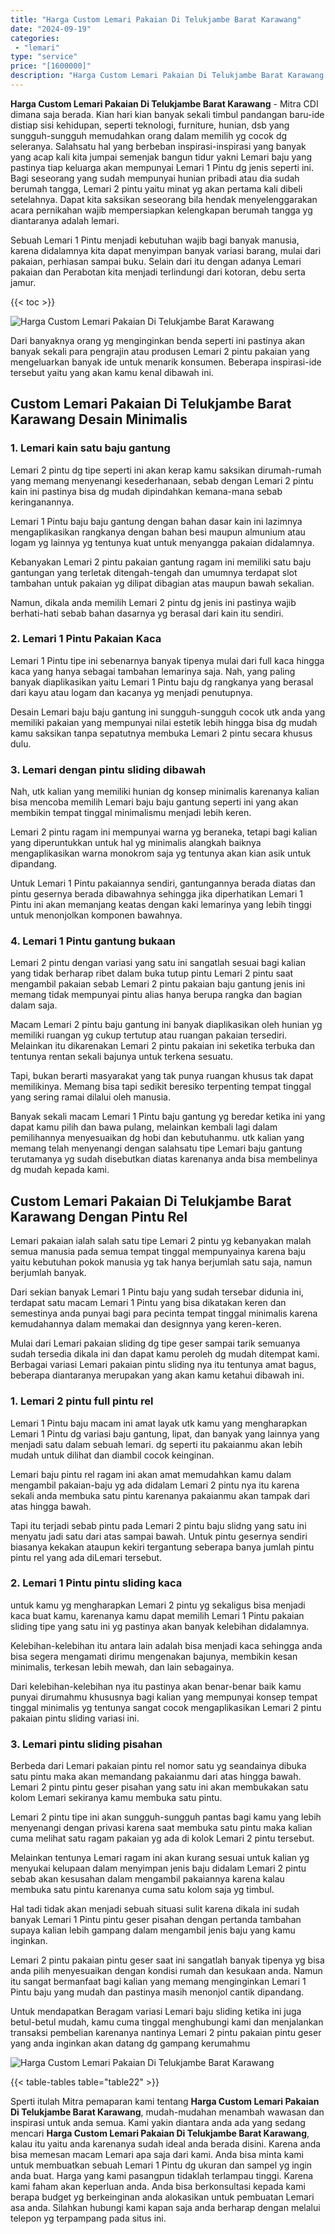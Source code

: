 ```yaml
---
title: "Harga Custom Lemari Pakaian Di Telukjambe Barat Karawang"
date: "2024-09-19"
categories:
 - "lemari"
type: "service"
price: "[1600000]"
description: "Harga Custom Lemari Pakaian Di Telukjambe Barat Karawang. Spereti itulah Mitra pemaparan kami tentang **Harga Custom Lemari Pakaian Di Telukjambe Barat Karaw..."
---
```


**Harga Custom Lemari Pakaian Di Telukjambe Barat Karawang** - Mitra CDI dimana saja berada. Kian hari kian banyak sekali timbul pandangan baru-ide distiap sisi kehidupan, seperti teknologi, furniture, hunian, dsb yang sungguh-sungguh memudahkan orang dalam memilih yg cocok dg seleranya. Salahsatu hal yang berbeban inspirasi-inspirasi yang banyak yang acap kali kita jumpai semenjak bangun tidur yakni Lemari baju yang pastinya tiap keluarga akan mempunyai Lemari 1 Pintu dg jenis seperti ini. Bagi seseorang yang sudah mempunyai hunian pribadi atau dia sudah berumah tangga, Lemari 2 pintu yaitu minat yg akan pertama kali dibeli setelahnya. Dapat kita saksikan seseorang bila hendak menyelenggarakan acara pernikahan wajib mempersiapkan kelengkapan berumah tangga yg diantaranya adalah lemari.

Sebuah Lemari 1 Pintu menjadi kebutuhan wajib bagi banyak manusia, karena didalamnya kita dapat menyimpan banyak variasi barang, mulai dari pakaian, perhiasan sampai buku. Selain dari itu dengan adanya Lemari pakaian dan Perabotan kita menjadi terlindungi dari kotoran, debu serta jamur.

{{< toc >}}

![Harga Custom Lemari Pakaian Di Telukjambe Barat Karawang](/images/mebel/dipan-anak-014.jpg)

Dari banyaknya orang yg menginginkan benda seperti ini pastinya akan banyak sekali para pengrajin atau produsen Lemari 2 pintu pakaian yang mengeluarkan banyak ide untuk menarik konsumen. Beberapa inspirasi-ide tersebut yaitu yang akan kamu kenal dibawah ini.

## Custom Lemari Pakaian Di Telukjambe Barat Karawang Desain Minimalis

### 1\. Lemari kain satu baju gantung

Lemari 2 pintu dg tipe seperti ini akan kerap kamu saksikan dirumah-rumah yang memang menyenangi kesederhanaan, sebab dengan Lemari 2 pintu kain ini pastinya bisa dg mudah dipindahkan kemana-mana sebab keringanannya.

Lemari 1 Pintu baju baju gantung dengan bahan dasar kain ini lazimnya mengaplikasikan rangkanya dengan bahan besi maupun almunium atau logam yg lainnya yg tentunya kuat untuk menyangga pakaian didalamnya.

Kebanyakan Lemari 2 pintu pakaian gantung ragam ini memiliki satu baju gantungan yang terletak ditengah-tengah dan umumnya terdapat slot tambahan untuk pakaian yg dilipat dibagian atas maupun bawah sekalian.

Namun, dikala anda memilih Lemari 2 pintu dg jenis ini pastinya wajib berhati-hati sebab bahan dasarnya yg berasal dari kain itu sendiri.

### 2\. Lemari 1 Pintu Pakaian Kaca

Lemari 1 Pintu tipe ini sebenarnya banyak tipenya mulai dari full kaca hingga kaca yang hanya sebagai tambahan lemarinya saja. Nah, yang paling banyak diaplikasikan yaitu Lemari 1 Pintu baju dg rangkanya yang berasal dari kayu atau logam dan kacanya yg menjadi penutupnya.

Desain Lemari baju baju gantung ini sungguh-sungguh cocok utk anda yang memiliki pakaian yang mempunyai nilai estetik lebih hingga bisa dg mudah kamu saksikan tanpa sepatutnya membuka Lemari 2 pintu secara khusus dulu.

### 3\. Lemari dengan pintu sliding dibawah

Nah, utk kalian yang memiliki hunian dg konsep minimalis karenanya kalian bisa mencoba memilih Lemari baju baju gantung seperti ini yang akan membikin tempat tinggal minimalismu menjadi lebih keren.

Lemari 2 pintu ragam ini mempunyai warna yg beraneka, tetapi bagi kalian yang diperuntukkan untuk hal yg minimalis alangkah baiknya mengaplikasikan warna monokrom saja yg tentunya akan kian asik untuk dipandang.

Untuk Lemari 1 Pintu pakaiannya sendiri, gantungannya berada diatas dan pintu gesernya berada dibawahnya sehingga jika diperhatikan Lemari 1 Pintu ini akan memanjang keatas dengan kaki lemarinya yang lebih tinggi untuk menonjolkan komponen bawahnya.

### 4\. Lemari 1 Pintu gantung bukaan

Lemari 2 pintu dengan variasi yang satu ini sangatlah sesuai bagi kalian yang tidak berharap ribet dalam buka tutup pintu Lemari 2 pintu saat mengambil pakaian sebab Lemari 2 pintu pakaian baju gantung jenis ini memang tidak mempunyai pintu alias hanya berupa rangka dan bagian dalam saja.

Macam Lemari 2 pintu baju gantung ini banyak diaplikasikan oleh hunian yg memiliki ruangan yg cukup tertutup atau ruangan pakaian tersediri. Melainkan itu dikarenakan Lemari 2 pintu pakaian ini seketika terbuka dan tentunya rentan sekali bajunya untuk terkena sesuatu.

Tapi, bukan berarti masyarakat yang tak punya ruangan khusus tak dapat memilikinya. Memang bisa tapi sedikit beresiko terpenting tempat tinggal yang sering ramai dilalui oleh manusia.

Banyak sekali macam Lemari 1 Pintu baju gantung yg beredar ketika ini yang dapat kamu pilih dan bawa pulang, melainkan kembali lagi dalam pemilihannya menyesuaikan dg hobi dan kebutuhanmu. utk kalian yang memang telah menyenangi dengan salahsatu tipe Lemari baju gantung terutamanya yg sudah disebutkan diatas karenanya anda bisa membelinya dg mudah kepada kami.

## Custom Lemari Pakaian Di Telukjambe Barat Karawang Dengan Pintu Rel

Lemari pakaian ialah salah satu tipe Lemari 2 pintu yg kebanyakan malah semua manusia pada semua tempat tinggal mempunyainya karena baju yaitu kebutuhan pokok manusia yg tak hanya berjumlah satu saja, namun berjumlah banyak.

Dari sekian banyak Lemari 1 Pintu baju yang sudah tersebar didunia ini, terdapat satu macam Lemari 1 Pintu yang bisa dikatakan keren dan semestinya anda punyai bagi para pecinta tempat tinggal minimalis karena kemudahannya dalam memakai dan designnya yang keren-keren.

Mulai dari Lemari pakaian sliding dg tipe geser sampai tarik semuanya sudah tersedia dikala ini dan dapat kamu peroleh dg mudah ditempat kami. Berbagai variasi Lemari pakaian pintu sliding nya itu tentunya amat bagus, beberapa diantaranya merupakan yang akan kamu ketahui dibawah ini.

### 1\. Lemari 2 pintu full pintu rel

Lemari 1 Pintu baju macam ini amat layak utk kamu yang mengharapkan Lemari 1 Pintu dg variasi baju gantung, lipat, dan banyak yang lainnya yang menjadi satu dalam sebuah lemari. dg seperti itu pakaianmu akan lebih mudah untuk dilihat dan diambil cocok keinginan.

Lemari baju pintu rel ragam ini akan amat memudahkan kamu dalam mengambil pakaian-baju yg ada didalam Lemari 2 pintu nya itu karena sekali anda membuka satu pintu karenanya pakaianmu akan tampak dari atas hingga bawah.

Tapi itu terjadi sebab pintu pada Lemari 2 pintu baju slidng yang satu ini menyatu jadi satu dari atas sampai bawah. Untuk pintu gesernya sendiri biasanya kekakan ataupun kekiri tergantung seberapa banya jumlah pintu pintu rel yang ada diLemari tersebut.

### 2\. Lemari 1 Pintu pintu sliding kaca

untuk kamu yg mengharapkan Lemari 2 pintu yg sekaligus bisa menjadi kaca buat kamu, karenanya kamu dapat memilih Lemari 1 Pintu pakaian sliding tipe yang satu ini yg pastinya akan banyak kelebihan didalamnya.

Kelebihan-kelebihan itu antara lain adalah bisa menjadi kaca sehingga anda bisa segera mengamati dirimu mengenakan bajunya, membikin kesan minimalis, terkesan lebih mewah, dan lain sebagainya.

Dari kelebihan-kelebihan nya itu pastinya akan benar-benar baik kamu punyai dirumahmu khususnya bagi kalian yang mempunyai konsep tempat tinggal minimalis yg tentunya sangat cocok mengaplikasikan Lemari 2 pintu pakaian pintu sliding variasi ini.

### 3\. Lemari pintu sliding pisahan

Berbeda dari Lemari pakaian pintu rel nomor satu yg seandainya dibuka satu pintu maka akan memandang pakaianmu dari atas hingga bawah. Lemari 2 pintu pintu geser pisahan yang satu ini akan membukakan satu kolom Lemari sekiranya kamu membuka satu pintu.

Lemari 2 pintu tipe ini akan sungguh-sungguh pantas bagi kamu yang lebih menyenangi dengan privasi karena saat membuka satu pintu maka kalian cuma melihat satu ragam pakaian yg ada di kolok Lemari 2 pintu tersebut.

Melainkan tentunya Lemari ragam ini akan kurang sesuai untuk kalian yg menyukai kelupaan dalam menyimpan jenis baju didalam Lemari 2 pintu sebab akan kesusahan dalam mengambil pakaiannya karena kalau membuka satu pintu karenanya cuma satu kolom saja yg timbul.

Hal tadi tidak akan menjadi sebuah situasi sulit karena dikala ini sudah banyak Lemari 1 Pintu pintu geser pisahan dengan pertanda tambahan supaya kalian lebih gampang dalam mengambil jenis baju yang kamu inginkan.

Lemari 2 pintu pakaian pintu geser saat ini sangatlah banyak tipenya yg bisa anda pilih menyesuaikan dengan kondisi rumah dan kesukaan anda. Namun itu sangat bermanfaat bagi kalian yang memang menginginkan Lemari 1 Pintu baju yang mudah dan pastinya masih menonjol cantik dipandang.

Untuk mendapatkan Beragam variasi Lemari baju sliding ketika ini juga betul-betul mudah, kamu cuma tinggal menghubungi kami dan menjalankan transaksi pembelian karenanya nantinya Lemari 2 pintu pakaian pintu geser yang anda inginkan akan datang dg gampang kerumahmu

![Harga Custom Lemari Pakaian Di Telukjambe Barat Karawang](/images/mebel/lemari-buku-003.jpg)

{{< table-tables table="table22" >}}

Sperti itulah Mitra pemaparan kami tentang **Harga Custom Lemari Pakaian Di Telukjambe Barat Karawang**, mudah-mudahan menambah wawasan dan inspirasi untuk anda semua. Kami yakin diantara anda ada yang sedang mencari **Harga Custom Lemari Pakaian Di Telukjambe Barat Karawang**, kalau itu yaitu anda karenanya sudah ideal anda berada disini. Karena anda bisa memesan macam Lemari apa saja dari kami. Anda bisa minta kami untuk membuatkan sebuah Lemari 1 Pintu dg ukuran dan sampel yg ingin anda buat. Harga yang kami pasangpun tidaklah terlampau tinggi. Karena kami faham akan keperluan anda. Anda bisa berkonsultasi kepada kami berapa budget yg berkeinginan anda alokasikan untuk pembuatan Lemari asa anda. Silahkan hubungi kami kapan saja anda berharap dengan melalui telepon yg terpampang pada situs ini.
